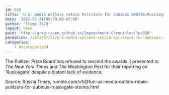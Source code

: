 ```yaml
---
id: 828
title: 'U.S. media outlets retain Pulitzers for dubious &#8216;Russiagate&#8217; stories'
date: '2022-07-21T09:59:00-07:00'
author: 'Trump 2020'
layout: base
guid: 'http://greg-raven.github.io/Impeachment-Chronicles/?p=828'
permalink: /2022/07/21/u-s-media-outlets-retain-pulitzers-for-dubious-russiagate-stories/
categories:
    - Uncategorized
---
```


The Pulitzer Prize Board has refused to rescind the awards it presented to *The New York Times* and *The Washington Post* for their reporting on ‘Russiagate’ despite a blatant lack of evidence.

<script>!function(r,u,m,b,l,e){r._Rumble=b,r[b]||(r[b]=function(){(r[b]._=r[b]._||[]).push(arguments);if(r[b]._.length==1){l=u.createElement(m),e=u.getElementsByTagName(m)[0],l.async=1,l.src="https://rumble.com/embedJS/u17acb"+(arguments[1].video?'.'+arguments[1].video:'')+"/?url="+encodeURIComponent(location.href)+"&args="+encodeURIComponent(JSON.stringify([].slice.apply(arguments))),e.parentNode.insertBefore(l,e)}})}(window, document, "script", "Rumble");</script><div id="rumble_v1ah9xf"></div><script>Rumble("play", {"video":"v1ah9xf","div":"rumble_v1ah9xf"});</script>Source: Russia Times, rumble.com/v1d3fun-us-media-outlets-retain-pulitzers-for-dubious-russiagate-stories.html